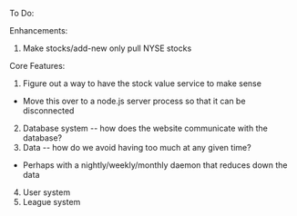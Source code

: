 To Do:

Enhancements:
1. Make stocks/add-new only pull NYSE stocks

Core Features:
1. Figure out a way to have the stock value service to make sense
  - Move this over to a node.js server process so that it can be disconnected
2. Database system -- how does the website communicate with the database?
3. Data -- how do we avoid having too much at any given time?
  - Perhaps with a nightly/weekly/monthly daemon that reduces down the data
4. User system
5. League system